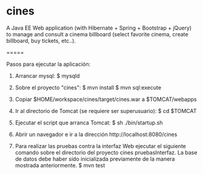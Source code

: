 cines
=====

A Java EE Web application (with Hibernate + Spring + Bootstrap + jQuery) to manage and consult a cinema billboard (select favorite cinema, create billboard, buy tickets, etc..).

=====

Pasos para ejecutar la aplicación:

1. Arrancar mysql:
	$ mysqld

2. Sobre el proyecto "cines":
	$ mvn install
	$ mvn sql:execute

3. Copiar $HOME/workspace/cines/target/cines.war a $TOMCAT/webapps

4. Ir al directorio de Tomcat (se requiere ser superusuario):
	$ cd \$TOMCAT

5. Ejecutar el script que arranca Tomcat:
	$ sh ./bin/startup.sh

6. Abrir un navegador e ir a la dirección http://localhost:8080/cines

7. Para realizar las pruebas contra la interfaz Web ejecutar el siguiente comando sobre el directorio del proyecto cines pruebasInterfaz. La base de datos debe haber sido inicializada previamente de la manera mostrada anteriormente.
	$ mvn test